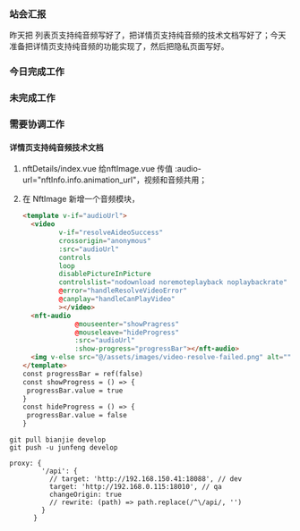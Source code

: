 ### 站会汇报

昨天把 列表页支持纯音频写好了，把详情页支持纯音频的技术文档写好了；今天准备把详情页支持纯音频的功能实现了，然后把隐私页面写好。

### 今日完成工作



### 未完成工作



### 需要协调工作

#### 详情页支持纯音频技术文档

1. nftDetails/index.vue 给nftImage.vue 传值 :audio-url="nftInfo.info.animation_url"，视频和音频共用；

2. 在 NftImage 新增一个音频模块，

   ```html
   <template v-if="audioUrl">
     <video
            v-if="resolveAideoSuccess"
            crossorigin="anonymous"
            :src="audioUrl"
            controls
            loop
            disablePictureInPicture
            controlslist="nodownload noremoteplayback noplaybackrate"
            @error="handleResolveVideoError"
            @canplay="handleCanPlayVideo"
            ></video>
     <nft-audio
                @mouseenter="showPragress"
                @mouseleave="hideProgress"
                :src="audioUrl"
                :show-progress="progressBar"></nft-audio>
     <img v-else src="@/assets/images/video-resolve-failed.png" alt="" />
   </template>
   const progressBar = ref(false)
   const showProgress = () => {
   	progressBar.value = true
   }
   const hideProgress = () => {
   	progressBar.value = false
   }
   ```

```
git pull bianjie develop
git push -u junfeng develop
```

```
proxy: {
        '/api': {
          // target: 'http://192.168.150.41:18088', // dev
          target: 'http://192.168.0.115:18010', // qa
          changeOrigin: true
          // rewrite: (path) => path.replace(/^\/api/, '')
        }
      }
```

